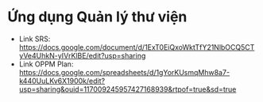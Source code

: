 # Ứng dụng Quản lý thư viện

- Link SRS: https://docs.google.com/document/d/1ExT0EiQxoWktTfY21NlbOCQ5CTyVe4UhkN-yIVrKlBE/edit?usp=sharing
- Link OPPM Plan: https://docs.google.com/spreadsheets/d/1gYorKUsmqMhw8a7-k440UuLKv6X1900k/edit?usp=sharing&ouid=117009245957427168939&rtpof=true&sd=true
